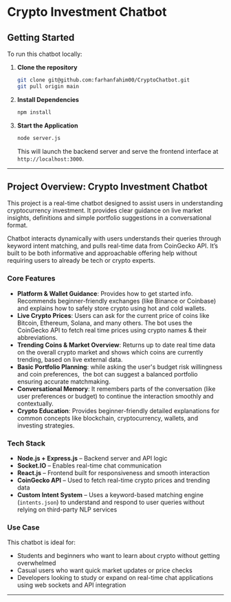 # Crypto Investment Chatbot

## Getting Started

To run this chatbot locally:

1. **Clone the repository**

   ```bash
   git clone git@github.com:farhanfahim00/CryptoChatbot.git
   git pull origin main
   ```

2. **Install Dependencies**

   ```bash
   npm install
   ```

3. **Start the Application**

   ```bash
   node server.js
   ```

   This will launch the backend server and serve the frontend interface at `http://localhost:3000`.

---

## Project Overview: Crypto Investment Chatbot

This project is a real-time chatbot designed to assist users in understanding cryptocurrency investment. It provides clear guidance on live market insights, definitions and simple portfolio suggestions in a conversational format.

Chatbot interacts dynamically with users understands their queries through keyword intent matching, and pulls real-time data from CoinGecko API. It’s built to be both informative and approachable offering help without requiring users to already be tech or crypto experts.

### Core Features

* **Platform & Wallet Guidance**: Provides how to get started info. Recommends beginner-friendly exchanges (like Binance or Coinbase) and explains how to safely store crypto using hot and cold wallets. 
* **Live Crypto Prices**: Users can ask for the current price of coins like Bitcoin, Ethereum, Solana, and many others. The bot uses the CoinGecko API to fetch real time prices using crypto names & their abbreviations. 
* **Trending Coins & Market Overview**: Returns up to date real time data on the overall crypto market and shows which coins are currently trending, based on live external data. 
* **Basic Portfolio Planning**: while asking the user's budget risk willingness and coin preferences,  the bot can suggest a balanced portfolio ensuring accurate matchmaking. 
* **Conversational Memory**: It remembers parts of the conversation (like user preferences or budget) to continue the interaction smoothly and contextually.
* **Crypto Education**: Provides beginner-friendly detailed explanations for common concepts like blockchain, cryptocurrency, wallets, and investing strategies.

### Tech Stack

* **Node.js + Express.js** – Backend server and API logic
* **Socket.IO** – Enables real-time chat communication
* **React.js** – Frontend built for responsiveness and smooth interaction
* **CoinGecko API** – Used to fetch real-time crypto prices and trending data
* **Custom Intent System** – Uses a keyword-based matching engine (`intents.json`) to understand and respond to user queries without relying on third-party NLP services

### Use Case

This chatbot is ideal for:

* Students and beginners who want to learn about crypto without getting overwhelmed
* Casual users who want quick market updates or price checks
* Developers looking to study or expand on real-time chat applications using web sockets and API integration

---

